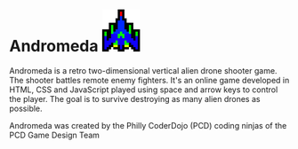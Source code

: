# Andromeda <img src="https://github.com/PhillyCoderDojo/Andromeda/blob/assets/andromega.png" alt="Andromeda created by Philly CoderDojo Game Design Team">

Andromeda is a retro two-dimensional vertical alien drone shooter game. The shooter battles remote enemy fighters. It's an online game developed in HTML, CSS and JavaScript played using space and arrow keys to control the player. The goal is to survive destroying as many alien drones as possible.

Andromeda was created by the Philly CoderDojo (PCD) coding ninjas of the PCD Game Design Team
